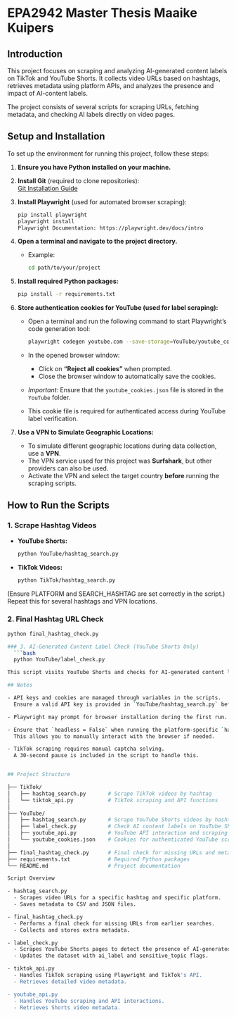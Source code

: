 # EPA2942 Master Thesis Maaike Kuipers

## Introduction
This project focuses on scraping and analyzing AI-generated content labels on TikTok and YouTube Shorts. It collects video URLs based on hashtags, retrieves metadata using platform APIs, and analyzes the presence and impact of AI-content labels.

The project consists of several scripts for scraping URLs, fetching metadata, and checking AI labels directly on video pages.

## Setup and Installation  

To set up the environment for running this project, follow these steps:

1. **Ensure you have Python installed on your machine.**

2. **Install Git** (required to clone repositories):  
   [Git Installation Guide](https://github.com/git-guides/install-git)  

3. **Install Playwright** (used for automated browser scraping):  
   ```bash
   pip install playwright  
   playwright install
   Playwright Documentation: https://playwright.dev/docs/intro

4. **Open a terminal and navigate to the project directory.**  
   - Example:  
     ```bash
     cd path/to/your/project
     ```

5. **Install required Python packages:**  
   ```bash
   pip install -r requirements.txt

6. **Store authentication cookies for YouTube (used for label scraping):**  
   - Open a terminal and run the following command to start Playwright’s code generation tool:  
     ```bash
     playwright codegen youtube.com --save-storage=YouTube/youtube_cookies.json
     ```
   - In the opened browser window:  
     - Click on **“Reject all cookies”** when prompted.  
     - Close the browser window to automatically save the cookies.

   - *Important:* Ensure that the `youtube_cookies.json` file is stored in the `YouTube` folder.  
   - This cookie file is required for authenticated access during YouTube label verification.
  
7. **Use a VPN to Simulate Geographic Locations:**  
   - To simulate different geographic locations during data collection, use a **VPN**.  
   - The VPN service used for this project was **Surfshark**, but other providers can also be used.  
   - Activate the VPN and select the target country **before** running the scraping scripts.

## How to Run the Scripts  

### 1. Scrape Hashtag Videos  

- **YouTube Shorts:**  
  ```bash
  python YouTube/hashtag_search.py
- **TikTok Videos:**
  ```bash
  python TikTok/hashtag_search.py
  
(Ensure PLATFORM and SEARCH_HASHTAG are set correctly in the script.) Repeat this for several hashtags and VPN locations.

### 2. Final Hashtag URL Check  
```bash
python final_hashtag_check.py

### 3. AI-Generated Content Label Check (YouTube Shorts Only)
  ```bash
  python YouTube/label_check.py

This script visits YouTube Shorts and checks for AI-generated content labels using Playwright.

## Notes  

- API keys and cookies are managed through variables in the scripts.  
  Ensure a valid API key is provided in `YouTube/hashtag_search.py` before running.

- Playwright may prompt for browser installation during the first run.

- Ensure that `headless = False` when running the platform-specific `hashtag_search.py` scripts.  
  This allows you to manually interact with the browser if needed.

- TikTok scraping requires manual captcha solving.  
  A 30-second pause is included in the script to handle this.


## Project Structure

├── TikTok/
│   ├── hashtag_search.py       # Scrape TikTok videos by hashtag
│   └── tiktok_api.py           # TikTok scraping and API functions
│
├── YouTube/
│   ├── hashtag_search.py       # Scrape YouTube Shorts videos by hashtag
│   ├── label_check.py          # Check AI content labels on YouTube Shorts
│   ├── youtube_api.py          # YouTube API interaction and scraping
│   └── youtube_cookies.json    # Cookies for authenticated YouTube scraping
│
├── final_hashtag_check.py      # Final check for missing URLs and metadata collection
├── requirements.txt            # Required Python packages
└── README.md                   # Project documentation

Script Overview

- hashtag_search.py
  - Scrapes video URLs for a specific hashtag and specific platform.
  - Saves metadata to CSV and JSON files.

- final_hashtag_check.py
  - Performs a final check for missing URLs from earlier searches.
  - Collects and stores extra metadata.

- label_check.py
  - Scrapes YouTube Shorts pages to detect the presence of AI-generated content labels.
  - Updates the dataset with ai_label and sensitive_topic flags.

- tiktok_api.py
  - Handles TikTok scraping using Playwright and TikTok's API.
  - Retrieves detailed video metadata.

- youtube_api.py
  - Handles YouTube scraping and API interactions.
  - Retrieves Shorts video metadata.
